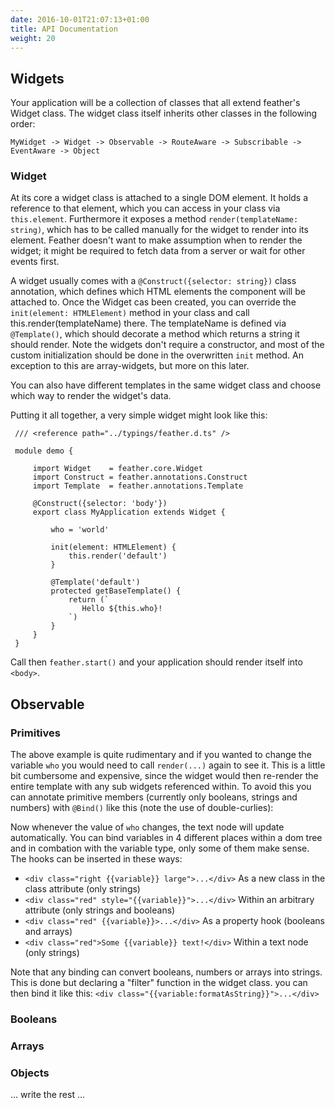 ```yaml
---
date: 2016-10-01T21:07:13+01:00
title: API Documentation
weight: 20
---
```


## Widgets

Your application will be a collection of classes that all extend feather's Widget class. The widget class itself inherits
other classes in the following order:

```
MyWidget -> Widget -> Observable -> RouteAware -> Subscribable -> EventAware -> Object
```

### Widget

At its core a widget class is attached to a single DOM element. It holds a reference to that element, which you can access
in your class via ```this.element```. Furthermore it exposes a method ```render(templateName: string)```, which has to be 
called manually for the widget to render into its element. Feather doesn't want to make assumption when to render the 
widget; it might be required to fetch data from a server or wait for other events first. 
 
A widget usually comes with a ```@Construct({selector: string})``` class annotation, which defines which HTML elements the 
component will be attached to. Once the Widget cas been created, you can override the ```init(element: HTMLElement)``` method 
in your class and call this.render(templateName) there. The templateName is defined via ```@Template()```, which should 
decorate a method which returns a string it should render. Note the widgets don't require a constructor, and most of the 
custom initialization should be done in the overwritten ```init``` method. An exception to this are array-widgets, but more 
on this later.

You can also have different templates in the same widget class and choose which way to render the widget's data.

Putting it all together, a very simple widget might look like this:
 
```
 /// <reference path="../typings/feather.d.ts" />
 
 module demo {
 
     import Widget    = feather.core.Widget
     import Construct = feather.annotations.Construct
     import Template  = feather.annotations.Template
 
     @Construct({selector: 'body'})
     export class MyApplication extends Widget {
 
         who = 'world'   
 
         init(element: HTMLElement) {
             this.render('default')
         }
 
         @Template('default')
         protected getBaseTemplate() {
             return (`
                Hello ${this.who}!                                    
             `)
         }
     }
 }
 ```
 
Call then ```feather.start()``` and your application should render itself into ```<body>```. 

## Observable

### Primitives

The above example is quite rudimentary and if you wanted to change the variable ```who``` you would need to call ```render(...)``` again to see it.
This is a little bit cumbersome and expensive, since the widget would then re-render the entire template with any sub widgets referenced within. To 
avoid this you can annotate primitive members (currently only booleans, strings and numbers) with ```@Bind()``` like this (note the use of double-curlies):

<script async src="//jsfiddle.net/00wL5ypc/embed/js,result/"></script>

Now whenever the value of ```who``` changes, the text node will update automatically. You can bind variables in 4 different places within 
a dom tree and in combation with the variable type, only some of them make sense. The hooks can be inserted in these ways:
 
 * ```<div class="right {{variable}} large">...</div>``` As a new class in the class attribute (only strings)
 * ```<div class="red" style="{{variable}}">...</div>``` Within an arbitrary attribute (only strings and booleans)
 * ```<div class="red" {{variable}}>...</div>``` As a property hook (booleans and arrays)
 * ```<div class="red">Some {{variable}} text!</div>``` Within a text node (only strings)
 
Note that any binding can convert booleans, numbers or arrays into strings. This is done but declaring a "filter" function in the widget 
class. you can then bind it like this: ```<div class="{{variable:formatAsString}}">...</div>```

### Booleans
 
### Arrays

### Objects

... write the rest ...


